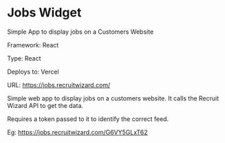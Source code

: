 # Jobs Widget

Simple App to display jobs on a Customers Website

Framework: React  

Type: React 

Deploys to: Vercel 

URL: https://jobs.recruitwizard.com/  

Simple web app to display jobs on a customers website. It calls the Recruit Wizard API to get the data. 

Requires a token passed to it to identify the correct feed.  

Eg: https://jobs.recruitwizard.com/G6VY5GLxT62  
